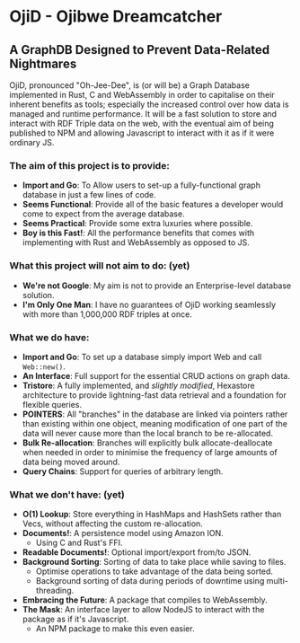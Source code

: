 # OjiD - Ojibwe Dreamcatcher
## A GraphDB Designed to Prevent Data-Related Nightmares

OjiD, pronounced "Oh-Jee-Dee", is (or will be) a Graph Database implemented in Rust, C and WebAssembly in order to capitalise on their inherent benefits as tools; especially the increased control over how data is managed and runtime performance. It will be a fast solution to store and interact with RDF Triple data on the web, with the eventual aim of being published to NPM and allowing Javascript to interact with it as if it were ordinary JS.

### The aim of this project is to provide: 
 - **Import and Go**: To Allow users to set-up a fully-functional graph database in just a few lines of code.
 - **Seems Functional**: Provide all of the basic features a developer would come to expect from the average database.
 - **Seems Practical**: Provide some extra luxuries where possible.
 - **Boy is this Fast!**: All the performance benefits that comes with implementing with Rust and WebAssembly as opposed to JS.

### What this project will not aim to do: (yet)
 - **We're not Google**: My aim is not to provide an Enterprise-level database solution.
 - **I'm Only One Man**: I have no guarantees of OjiD working seamlessly with more than 1,000,000 RDF triples at once.

### What we do have: 
 - **Import and Go**: To set up a database simply import Web and call `Web::new()`.
 - **An Interface**: Full support for the essential CRUD actions on graph data.
 - **Tristore**: A fully implemented, and *slightly modified*, Hexastore architecture to provide lightning-fast data retrieval and a foundation for flexible queries.
 - **POINTERS**: All "branches" in the database are linked via pointers rather than existing within one object, meaning modification of one part of the data will never cause more than the local branch to be re-allocated.
 - **Bulk Re-allocation**: Branches will explicitly bulk allocate-deallocate when needed in order to minimise the frequency of large amounts of data being moved around.
 - **Query Chains**: Support for queries of arbitrary length.

### What we don't have: (yet)
 - **O(1) Lookup**: Store everything in HashMaps and HashSets rather than Vecs, without affecting the custom re-allocation.
 - **Documents!**: A persistence model using Amazon ION. 
   - Using C and Rust's FFI.
 - **Readable Documents!**: Optional import/export from/to JSON.
 - **Background Sorting**: Sorting of data to take place while saving to files.
   - Optimise operations to take advantage of the data being sorted.
   - Background sorting of data during periods of downtime using multi-threading.
 - **Embracing the Future**: A package that compiles to WebAssembly.
 - **The Mask**: An interface layer to allow NodeJS to interact with the package as if it's Javascript.
   - An NPM package to make this even easier.